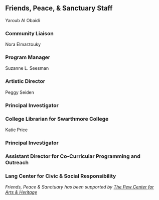 ## Friends, Peace, & Sanctuary Staff

Yaroub Al Obaidi
### Community Liaison

Nora Elmarzouky 
### Program Manager 

Suzanne L. Seesman
### Artistic Director 

Peggy Seiden 
### Principal Investigator
### College Librarian for Swarthmore College 

Katie Price 
### Principal Investigator 
### Assistant Director for Co-Curricular Programming and Outreach
### Lang Center for Civic & Social Responsibility

*Friends, Peace & Sanctuary has been supported by [The Pew Center for Arts & Heritage](http://www.pcah.us/)*